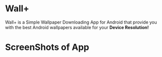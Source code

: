 # Wall+
Wall+ is a Simple Wallpaper Downloading App for Android that provide you with
the best Android wallpapers available for your **Device Resolution!**

# ScreenShots of App
